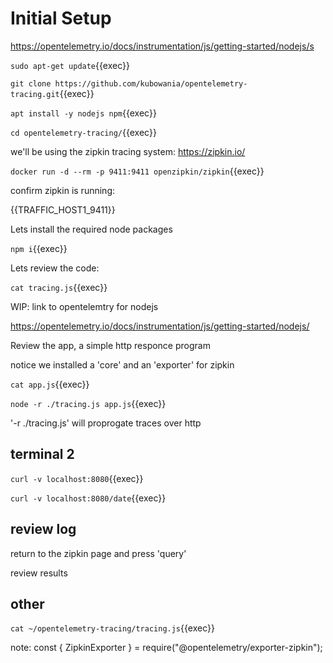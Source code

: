 
# Initial Setup

https://opentelemetry.io/docs/instrumentation/js/getting-started/nodejs/s


 `sudo apt-get update`{{exec}}

`git clone https://github.com/kubowania/opentelemetry-tracing.git`{{exec}}

`apt install -y nodejs npm`{{exec}}

`cd opentelemetry-tracing/`{{exec}}

we'll be using the zipkin tracing system: https://zipkin.io/ 

`docker run -d --rm -p 9411:9411 openzipkin/zipkin`{{exec}}

confirm zipkin is running:

{{TRAFFIC_HOST1_9411}}

Lets install the required node packages

`npm i`{{exec}}

Lets review the code:

`cat tracing.js`{{exec}}

WIP: link to opentelemtry for nodejs

https://opentelemetry.io/docs/instrumentation/js/getting-started/nodejs/

Review the app, a simple http responce program

notice we installed a 'core' and an 'exporter' for zipkin

`cat app.js`{{exec}}

`node -r ./tracing.js app.js`{{exec}}

'-r ./tracing.js' will proprogate traces over http

terminal 2
----------

`curl -v localhost:8080`{{exec}}

`curl -v localhost:8080/date`{{exec}}

## review log

return to the zipkin page and press 'query'

review results

other
-----

`cat ~/opentelemetry-tracing/tracing.js`{{exec}}


note: const { ZipkinExporter } = require("@opentelemetry/exporter-zipkin");
